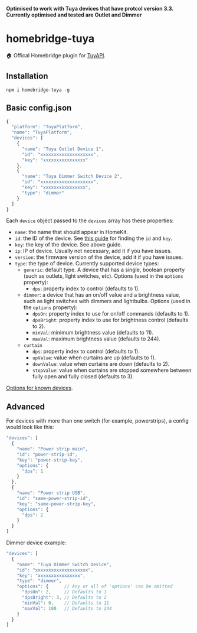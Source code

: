 **Optimised to work with Tuya devices that have protcol version 3.3. Currently optimised and tested are Outlet and Dimmer**

# homebridge-tuya

🏠 Offical Homebridge plugin for [TuyAPI](https://github.com/codetheweb/tuyapi).

## Installation

```
npm i homebridge-tuya -g
```

## Basic config.json

```javascript
{
  "platform": "TuyaPlatform",
  "name": "TuyaPlatform",
  "devices": [
    {
      "name": "Tuya Outlet Device 1",
      "id": "xxxxxxxxxxxxxxxxxxxx",
      "key": "xxxxxxxxxxxxxxxx"
    },
    {
      "name": "Tuya Dimmer Switch Device 2",
      "id": "xxxxxxxxxxxxxxxxxxxx",
      "key": "xxxxxxxxxxxxxxxx",
      "type": "dimmer"
    }
  ]
}
```

Each `device` object passed to the `devices` array has these properties:

- `name`: the name that should appear in HomeKit.
- `id`: the ID of the device. See [this guide](https://github.com/codetheweb/tuyapi/blob/master/docs/SETUP.md) for finding the `id` and `key`.
- `key`: the key of the device. See above guide.
- `ip`: IP of device. Usually not necessary, add it if you have issues.
- `version`: the firmware version of the device, add it if you have issues.
- `type`: the type of device. Currently supported device types:
  - `generic`: default type. A device that has a single, boolean property (such as outlets, light switches, etc). Options (used in the `options` property):
	  - `dps`: property index to control (defaults to 1).
  - `dimmer`: a device that has an on/off value and a brightness value, such as light switches with dimmers and lightbulbs. Options (used in the `options` property):
	  - `dpsOn`: property index to use for on/off commands (defaults to 1).
	  - `dpsBright`: property index to use for brightness control (defaults to 2).
	  - `minVal`: minimum brightness value (defaults to 11).
	  - `maxVal`: maximum brightness value (defaults to 244).
  - `curtain`
	  - `dps`: property index to control (defaults to 1).
	  - `upValue`: value when curtains are up (defaults to 1).
	  - `downValue`: value when curtains are down (defaults to 2).
	  - `stopValue`: value when curtains are stopped somewhere between fully open and fully closed (defaults to 3).

[Options for known devices](https://github.com/codetheweb/tuyapi/wiki/Device-Details).

## Advanced

For devices with more than one switch (for example, powerstrips), a config would look like this:

```javascript
"devices": [
  {
    "name": "Power strip main",
    "id": "power-strip-id",
    "key": "power-strip-key",
    "options": {      
      "dps": 1
    }
  },
  {
    "name": "Power strip USB",
    "id": "same-power-strip-id",
    "key": "same-power-strip-key",
    "options": {      
      "dps": 2
    }
  }
]
```

Dimmer device example:

```javascript
"devices": [
  {
    "name": "Tuya Dimmer Switch Device",
    "id": "xxxxxxxxxxxxxxxxxxxx",
    "key": "xxxxxxxxxxxxxxxx",
    "type": "dimmer",
    "options": {      // Any or all of 'options' can be omitted
      "dpsOn": 2,     // Defaults to 1
      "dpsBright": 3, // Defaults to 2
      "minVal": 0,    // Defaults to 11
      "maxVal": 100   // Defaults to 244
    }
  }
]
```
